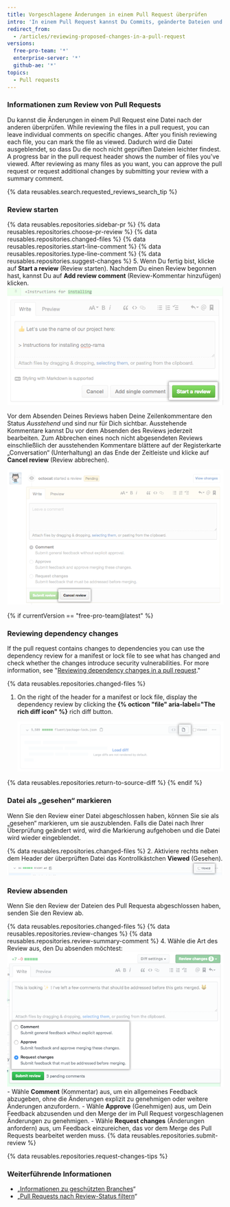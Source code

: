 ```yaml
---
title: Vorgeschlagene Änderungen in einem Pull Request überprüfen
intro: 'In einem Pull Request kannst Du Commits, geänderte Dateien und die Unterschiede (Diffs) zwischen den Dateien im Basis- und im Vergleichs-Branch überprüfen und besprechen.'
redirect_from:
  - /articles/reviewing-proposed-changes-in-a-pull-request
versions:
  free-pro-team: '*'
  enterprise-server: '*'
  github-ae: '*'
topics:
  - Pull requests
---
```


### Informationen zum Review von Pull Requests

Du kannst die Änderungen in einem Pull Request eine Datei nach der anderen überprüfen. While reviewing the files in a pull request, you can leave individual comments on specific changes. After you finish reviewing each file, you can mark the file as viewed. Dadurch wird die Datei ausgeblendet, so dass Du die noch nicht geprüften Dateien leichter findest. A progress bar in the pull request header shows the number of files you've viewed. After reviewing as many files as you want, you can approve the pull request or request additional changes by submitting your review with a summary comment.

{% data reusables.search.requested_reviews_search_tip %}

### Review starten

{% data reusables.repositories.sidebar-pr %}
{% data reusables.repositories.choose-pr-review %}
{% data reusables.repositories.changed-files %}
{% data reusables.repositories.start-line-comment %}
{% data reusables.repositories.type-line-comment %}
{% data reusables.repositories.suggest-changes %}
5. Wenn Du fertig bist, klicke auf **Start a review** (Review starten). Nachdem Du einen Review begonnen hast, kannst Du auf **Add review comment** (Review-Kommentar hinzufügen) klicken. ![Schaltfläche „Start a review“ (Review starten)](/assets/images/help/pull_requests/start-a-review-button.png)

Vor dem Absenden Deines Reviews haben Deine Zeilenkommentare den Status _Ausstehend_ und sind nur für Dich sichtbar. Ausstehende Kommentare kannst Du vor dem Absenden des Reviews jederzeit bearbeiten. Zum Abbrechen eines noch nicht abgesendeten Reviews einschließlich der ausstehenden Kommentare blättere auf der Registerkarte „Conversation“ (Unterhaltung) an das Ende der Zeitleiste und klicke auf **Cancel review** (Review abbrechen).

![Schaltfläche „Cancel review“ (Review abbrechen)](/assets/images/help/pull_requests/cancel-review-button.png)

{% if currentVersion == "free-pro-team@latest" %}
### Reviewing dependency changes

If the pull request contains changes to dependencies you can use the dependency review for a manifest or lock file to see what has changed and check whether the changes introduce security vulnerabilities. For more information, see "[Reviewing dependency changes in a pull request](/github/collaborating-with-issues-and-pull-requests/reviewing-dependency-changes-in-a-pull-request)."

{% data reusables.repositories.changed-files %}

1. On the right of the header for a manifest or lock file, display the dependency review by clicking the **{% octicon "file" aria-label="The rich diff icon" %}** rich diff button.

   ![The rich diff button](/assets/images/help/pull_requests/dependency-review-rich-diff.png)

{% data reusables.repositories.return-to-source-diff %}
{% endif %}

### Datei als „gesehen“ markieren

Wenn Sie den Review einer Datei abgeschlossen haben, können Sie sie als „gesehen“ markieren, um sie auszublenden. Falls die Datei nach Ihrer Überprüfung geändert wird, wird die Markierung aufgehoben und die Datei wird wieder eingeblendet.

{% data reusables.repositories.changed-files %}
2. Aktiviere rechts neben dem Header der überprüften Datei das Kontrollkästchen **Viewed** (Gesehen). ![Kontrollkästchen „Viewed“ (Gesehen)](/assets/images/help/pull_requests/viewed-checkbox.png)

### Review absenden

Wenn Sie den Review der Dateien des Pull Requesta abgeschlossen haben, senden Sie den Review ab.

{% data reusables.repositories.changed-files %}
{% data reusables.repositories.review-changes %}
{% data reusables.repositories.review-summary-comment %}
4. Wähle die Art des Review aus, den Du absenden möchtest: ![Optionsfelder mit Review-Optionen](/assets/images/help/pull_requests/pull-request-review-statuses.png)
    - Wähle **Comment** (Kommentar) aus, um ein allgemeines Feedback abzugeben, ohne die Änderungen explizit zu genehmigen oder weitere Änderungen anzufordern.
    - Wähle **Approve** (Genehmigen) aus, um Dein Feedback abzusenden und den Merge der im Pull Request vorgeschlagenen Änderungen zu genehmigen.
    - Wähle **Request changes** (Änderungen anfordern) aus, um Feedback einzureichen, das vor dem Merge des Pull Requests bearbeitet werden muss.
{% data reusables.repositories.submit-review %}

{% data reusables.repositories.request-changes-tips %}

### Weiterführende Informationen

- „[Informationen zu geschützten Branches](/github/administering-a-repository/about-protected-branches#require-pull-request-reviews-before-merging)“
- „[Pull Requests nach Review-Status filtern](/github/managing-your-work-on-github/filtering-pull-requests-by-review-status)“
